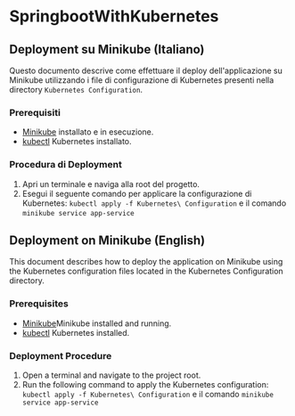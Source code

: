 # SpringbootWithKubernetes

## Deployment su Minikube (Italiano)

Questo documento descrive come effettuare il deploy dell'applicazione su Minikube utilizzando i file di configurazione di Kubernetes presenti nella directory `Kubernetes Configuration`.

### Prerequisiti

- [Minikube](https://minikube.sigs.k8s.io/docs/start/) installato e in esecuzione.
- [kubectl](https://kubernetes.io/docs/tasks/tools/install-kubectl/) Kubernetes installato.

### Procedura di Deployment

1. Apri un terminale e naviga alla root del progetto.
2. Esegui il seguente comando per applicare la configurazione di Kubernetes:
   ``` kubectl apply -f Kubernetes\ Configuration ``` e il comando 
   ``` minikube service app-service ```

## Deployment on Minikube (English)
This document describes how to deploy the application on Minikube using the Kubernetes configuration files located in the Kubernetes Configuration directory.
### Prerequisites

- [Minikube](https://minikube.sigs.k8s.io/docs/start/)Minikube installed and running.
- [kubectl](https://kubernetes.io/docs/tasks/tools/install-kubectl/) Kubernetes installed.
###  Deployment Procedure

  1. Open a terminal and navigate to the project root.
  2. Run the following command to apply the Kubernetes configuration:
     ``` kubectl apply -f Kubernetes\ Configuration ``` e il comando
     ``` minikube service app-service ```
